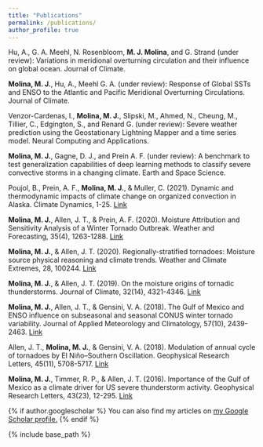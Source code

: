 ```yaml
---
title: "Publications"
permalink: /publications/
author_profile: true
---
```


Hu, A., G. A. Meehl, N. Rosenbloom, **M. J. Molina**, and G. Strand (under review): Variations in meridional overturning circulation and their influence on global ocean. Journal of Climate.

**Molina, M. J.**, Hu, A., Meehl G. A. (under review): Response of Global SSTs and ENSO to the Atlantic and Pacific Meridional Overturning Circulations. Journal of Climate.

Venzor-Cardenas, I., **Molina, M. J.**, Slipski, M., Ahmed, N., Cheung, M., Tillier, C., Edgington, S., and Renard G. (under review): Severe weather prediction using the Geostationary Lightning Mapper and a time series model. Neural Computing and Applications.

**Molina, M. J.**, Gagne, D. J., and Prein A. F. (under review): A benchmark to test generalization capabilities of deep learning methods to classify severe convective storms in a changing climate. Earth and Space Science.

Poujol, B., Prein, A. F., **Molina, M. J.**, & Muller, C. (2021). Dynamic and thermodynamic impacts of climate change on organized convection in Alaska. Climate Dynamics, 1-25. [Link](https://link.springer.com/article/10.1007/s00382-020-05606-7)

**Molina, M. J.**, Allen, J. T., & Prein, A. F. (2020). Moisture Attribution and Sensitivity Analysis of a Winter Tornado Outbreak. Weather and Forecasting, 35(4), 1263-1288. [Link](https://journals.ametsoc.org/view/journals/wefo/35/4/wafD190240.xml)

**Molina, M. J.**, & Allen, J. T. (2020). Regionally-stratified tornadoes: Moisture source physical reasoning and climate trends. Weather and Climate Extremes, 28, 100244. [Link](https://www.sciencedirect.com/science/article/pii/S2212094719301781)

**Molina, M. J.**, & Allen, J. T. (2019). On the moisture origins of tornadic thunderstorms. Journal of Climate, 32(14), 4321-4346. [Link](https://journals.ametsoc.org/view/journals/clim/32/14/jcli-d-18-0784.1.xml)

**Molina, M. J.**, Allen, J. T., & Gensini, V. A. (2018). The Gulf of Mexico and ENSO influence on subseasonal and seasonal CONUS winter tornado variability. Journal of Applied Meteorology and Climatology, 57(10), 2439-2463. [Link](https://journals.ametsoc.org/view/journals/apme/57/10/jamc-d-18-0046.1.xml)

Allen, J. T., **Molina, M. J.**, & Gensini, V. A. (2018). Modulation of annual cycle of tornadoes by El Niño–Southern Oscillation. Geophysical Research Letters, 45(11), 5708-5717. [Link](https://agupubs.onlinelibrary.wiley.com/doi/full/10.1029/2018GL077482)

**Molina, M. J.**, Timmer, R. P., & Allen, J. T. (2016). Importance of the Gulf of Mexico as a climate driver for US severe thunderstorm activity. Geophysical Research Letters, 43(23), 12-295. [Link](https://agupubs.onlinelibrary.wiley.com/doi/full/10.1002/2016GL071603)

{% if author.googlescholar %}
  You can also find my articles on <u><a href="{{author.googlescholar}}">my Google Scholar profile</a>.</u>
{% endif %}

{% include base_path %}
